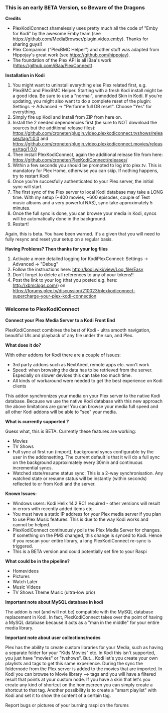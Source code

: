 ### This is an early BETA Version, so Beware of the Dragons
**Credits**
- PlexKodiConnect shamelessly uses pretty much all the code of "Emby for Kodi" by the awesome Emby team (see https://github.com/MediaBrowser/plugin.video.emby). Thanks for sharing guys!!
- Plex Companion ("PlexBMC Helper") and other stuff was adapted from Hippojay's great work (see https://github.com/hippojay).
- The foundation of the Plex API is all iBaa's work (https://github.com/iBaa/PlexConnect).

**Installation in Kodi**

1. You might want to uninstall everything else Plex related first, e.g. PlexBMC and PlexBMC Helper. Starting with a fresh Kodi install might be a good idea. Be sure to use a "normal", unmodded Skin in Kodi.
If you're updating, you might also want to do a complete reset of the plugin: Settings -> Advanced -> "Performe full DB reset". Choose "Yes" for everything.
2. Simply fire up Kodi and Install from ZIP from here on. 
3. Install the 2 needed dependencies first (be sure to NOT download the sources but the additional release files): https://github.com/croneter/plugin.video.plexkodiconnect.tvshows/releases/tag/1.0.0 and https://github.com/croneter/plugin.video.plexkodiconnect.movies/releases/tag/1.0.0
5. Then install PlexKodiConnect, again the additional release file from here: https://github.com/croneter/PlexKodiConnect/releases/
6. Within a few seconds you should be prompted to log into plex.tv. This is mandatory for Plex Home, otherwise you can skip. If nothing happens, try to restart Kodi
7. Once you're succesfully authenticated to your Plex server, the initial sync will start. 
8. The first sync of the Plex server to local Kodi database may take a LONG time. With my setup (~400 movies, ~600 episodes, couple of Test music albums and a very powerful NAS), sync take approximately 5 minutes.
9. Once the full sync is done, you can browse your media in Kodi, syncs will be automatically done in the background.
10. Restart!

Again, this is beta. You have been warned. It's a given that you will need to fully resync and reset your setup on a regular basis.

**Having Problems? Then thanks for your log files**

1. Activate a more detailed logging for KodiPlexConnect: Settings -> Advanced -> "Debug"
2. Follow the instructions here: http://kodi.wiki/view/Log_file/Easy
3. Don't forget to delete all references to any of your tokens!!
4. Post the link to your log (that you posted e.g. here: http://xbmclogs.com/) on https://forums.plex.tv/discussion/210023/plexkodiconnect-supercharge-your-plex-kodi-connection


### Welcome to PlexKodiConnect
**Connect your Plex Media Server to a Kodi Front End**

PlexKodiConnect combines the best of Kodi - ultra smooth navigation, beautiful UIs and playback of any file under the sun, and Plex.

**What does it do?**

With other addons for Kodi there are a couple of issues:
- 3rd party addons such as NextAired, remote apps etc. won't work
- Speed: when browsing the data has to be retrieved from the server. Especially on slower devices this can take too much time.
- All kinds of workaround were needed to get the best experience on Kodi clients

This addon synchronizes your media on your Plex server to the native Kodi database. Because we use the native Kodi database with this new approach the above limitations are gone! You can browse your media full speed and all other Kodi addons will be able to "see" your media.

**What is currently supported ?**

Guess what, this is BETA. Currently these features are working:
- Movies
- TV Shows
- Full sync at first run (import), background syncs configurable by the user in the addonsetting. The current default is that it will do a full sync on the background approximately every 30min and continuous incremential syncs.
- Watched state/resume status sync: This is a 2-way synchronisation. Any watched state or resume status will be instantly (within seconds) reflected to or from Kodi and the server.


**Known Issues:**
- Windows users: Kodi Helix 14.2 RC1 required - other versions will result in errors with recently added items etc.
- You must have a static IP address for your Plex media server if you plan to use Plex Music features. This is due to the way Kodi works and cannot be helped.
- PlexKodiConnect continuously polls the Plex Media Server for changes. If something on the PMS changed, this change is synced to Kodi. Hence if you rescan your entire library, a long PlexKodiConnect re-sync is triggered.
- This is a BETA version and could potentially set fire to your Raspi


**What could be in the pipeline?**
- Homevideos
- Pictures
- Watch Later
- Music Videos
- TV Shows Theme Music (ultra-low prio)



**Important note about MySQL database in kodi**

The addon is not (and will not be) compatible with the MySQL database replacement in Kodi. In fact, PlexKodiConnect takes over the point of having a MySQL database because it acts as a "man in the middle" for your entire media library.

**Important note about user collections/nodes**

Plex has the ability to create custom libraries for your Media, such as having a separate folder for your "Kids Movies" etc. In Kodi this isn't supported, you just have "movies" or "tvshows". But... Kodi let's you create your own playlists and tags to get this same experience. During the sync the foldernode from the Plex server is added to the movies that are imported. In Kodi you can browse to Movie library --> tags and you will have a filtered result that points at your custom node. If you have a skin that let's you create any kind of shortcut on the homescreen you can simply create a shortcut to that tag. Another possibility is to create a "smart playlist" with Kodi and set it to show the content of a certain tag. 

Report bugs or pictures of your burning raspi on the forums 
